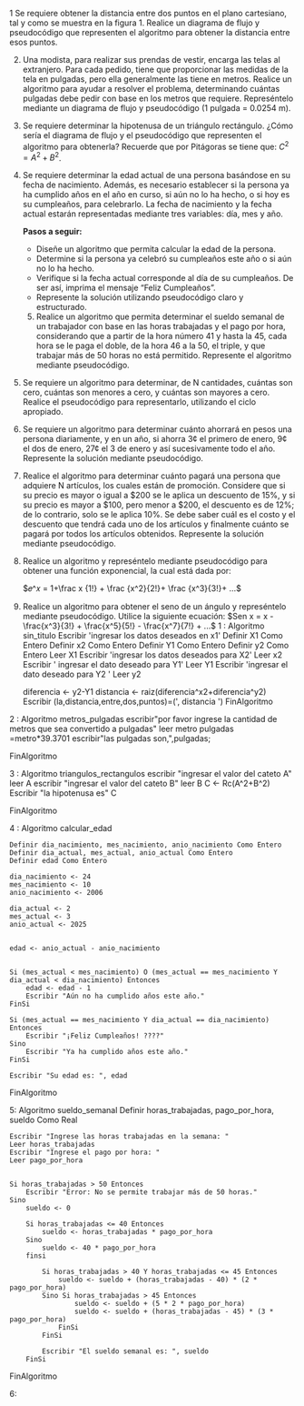 1 Se requiere obtener la distancia entre dos puntos en el plano cartesiano,
tal y como se muestra en la figura 1. Realice un diagrama de flujo y pseudocódigo
que representen el algoritmo para obtener la distancia entre
esos puntos.

2. Una modista, para realizar sus prendas de vestir, encarga las telas al extranjero.
Para cada pedido, tiene que proporcionar las medidas de la tela
en pulgadas, pero ella generalmente las tiene en metros. Realice un algoritmo
para ayudar a resolver el problema, determinando cuántas pulgadas
debe pedir con base en los metros que requiere. Represéntelo mediante un
diagrama de flujo y pseudocódigo (1 pulgada = 0.0254 m).
3. Se requiere determinar la hipotenusa de un triángulo rectángulo. ¿Cómo sería el diagrama de flujo y el pseudocódigo que representen el algoritmo para obtenerla? 
Recuerde que por Pitágoras se tiene que: $C^2 = A^2 + B^2$.
4. Se requiere determinar la edad actual de una persona basándose en su fecha de nacimiento. Además, es necesario establecer si la persona ya ha cumplido años en el año en curso, si aún no lo ha hecho, o si hoy es su cumpleaños, para celebrarlo. La fecha de nacimiento y la fecha actual estarán representadas mediante tres variables: día, mes y año.
    
    **Pasos a seguir:**
    
    - Diseñe un algoritmo que permita calcular la edad de la persona.
    - Determine si la persona ya celebró su cumpleaños este año o si aún no lo ha hecho.
    - Verifique si la fecha actual corresponde al día de su cumpleaños. De ser así, imprima el mensaje “Feliz Cumpleaños”.
    - Represente la solución utilizando pseudocódigo claro y estructurado.
    5. Realice un algoritmo que permita determinar el sueldo semanal de un trabajador con base en las horas trabajadas y el pago por hora, considerando que a partir de la hora número 41 y hasta la 45, cada hora se le paga el doble, de la hora 46 a la 50, el triple, y que trabajar
más de 50 horas no está permitido. Represente el algoritmo mediante pseudocódigo.
6. Se requiere un algoritmo para determinar, de N cantidades, cuántas son cero, cuántas son menores a cero, y cuántas son mayores a cero. Realice el pseudocódigo para representarlo, utilizando el ciclo apropiado.
7. Se requiere un algoritmo para determinar cuánto ahorrará en pesos una persona diariamente, y en un año, si ahorra 3¢ el primero de enero, 9¢ el dos de enero, 27¢ el 3 de enero y así sucesivamente todo el año. Represente la solución mediante pseudocódigo.
8. Realice el algoritmo para determinar cuánto pagará una persona que adquiere N artículos, los cuales están de promoción. Considere que si su precio es mayor o igual a $200 se le aplica un descuento de 15%, y si su precio es mayor a $100, pero menor a $200, el descuento es de
12%; de lo contrario, solo se le aplica 10%. Se debe saber cuál es el costo y el descuento que tendrá cada uno de los artículos y finalmente cuánto se pagará por todos los artículos obtenidos. Represente la solución mediante pseudocódigo.
9. Realice un algoritmo y represéntelo mediante pseudocódigo para obtener una función exponencial, la cual está dada por:
    
    $𝑒^𝑥 = 1+\frac x {1!} + \frac {x^2}{2!}+ \frac {x^3}{3!}+ …$
    
10. Realice un algoritmo para obtener el seno de un ángulo y represéntelo mediante pseudocódigo. Utilice la siguiente ecuación:
$Sen x = x - \frac{x^3}{3!} + \frac{x^5}{5!} - \frac{x^7}{7!} + ...$
1 : Algoritmo sin_titulo
	Escribir 'ingresar los datos deseados en x1'
	Definir X1 Como Entero
	Definir x2 Como Entero
	Definir Y1 Como Entero
	Definir y2 Como Entero
	Leer X1
	Escribir 'ingresar los datos deseados para X2'
	Leer x2
	Escribir ' ingresar el dato deseado para Y1'
	Leer Y1
	Escribir 'ingresar el dato deseado para Y2 '
	Leer y2
	
	diferencia <- y2-Y1
	distancia <- raiz(diferencia^x2+diferencia^y2)
	Escribir (la,distancia,entre,dos,puntos)=(', distancia ')
FinAlgoritmo

2 : Algoritmo metros_pulgadas
	escribir"por favor ingrese la cantidad de metros que sea convertido a pulgadas"
	leer metro
	pulgadas =metro*39.3701
	escribir"las pulgadas son,",pulgadas;

 FinAlgoritmo
 

3 : Algoritmo triangulos_rectangulos
	escribir "ingresar el valor del cateto A"
	leer A
	escribir "ingresar el valor del cateto B"
	leer B
	C <- Rc(A^2+B^2)
	Escribir "la hipotenusa es" C
		
FinAlgoritmo

4 :
Algoritmo calcular_edad
	
    Definir dia_nacimiento, mes_nacimiento, anio_nacimiento Como Entero
    Definir dia_actual, mes_actual, anio_actual Como Entero
    Definir edad Como Entero
    
    dia_nacimiento <- 24
    mes_nacimiento <- 10  
    anio_nacimiento <- 2006
	
    dia_actual <- 2
    mes_actual <- 3
    anio_actual <- 2025
	
    
    edad <- anio_actual - anio_nacimiento
	

    Si (mes_actual < mes_nacimiento) O (mes_actual == mes_nacimiento Y dia_actual < dia_nacimiento) Entonces
		edad <- edad - 1
		Escribir "Aún no ha cumplido años este año."
	FinSi  
	
	Si (mes_actual == mes_nacimiento Y dia_actual == dia_nacimiento) Entonces
		Escribir "¡Feliz Cumpleaños! ????"
	Sino
		Escribir "Ya ha cumplido años este año."
	FinSi
	
	Escribir "Su edad es: ", edad
FinAlgoritmo

5:
Algoritmo sueldo_semanal
    Definir horas_trabajadas, pago_por_hora, sueldo Como Real
    
    
    Escribir "Ingrese las horas trabajadas en la semana: "
    Leer horas_trabajadas
    Escribir "Ingrese el pago por hora: "
    Leer pago_por_hora
	

	Si horas_trabajadas > 50 Entonces
		Escribir "Error: No se permite trabajar más de 50 horas."
	Sino
		sueldo <- 0
		
		Si horas_trabajadas <= 40 Entonces
			sueldo <- horas_trabajadas * pago_por_hora
		Sino
			sueldo <- 40 * pago_por_hora  
		finsi
		
			Si horas_trabajadas > 40 Y horas_trabajadas <= 45 Entonces
				sueldo <- sueldo + (horas_trabajadas - 40) * (2 * pago_por_hora)
			Sino Si horas_trabajadas > 45 Entonces
					sueldo <- sueldo + (5 * 2 * pago_por_hora)  
					sueldo <- sueldo + (horas_trabajadas - 45) * (3 * pago_por_hora)  
				FinSi
			FinSi
			
			Escribir "El sueldo semanal es: ", sueldo
		FinSi  
FinAlgoritmo

6:





